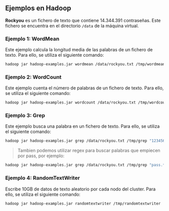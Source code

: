 ## Ejemplos en Hadoop

**Rockyou** es un fichero de texto que contiene 14.344.391 contraseñas. Este fichero se encuentra en el directorio `/data` de la máquina virtual. 

### Ejemplo 1: WordMean

Este ejemplo calcula la longitud media de las palabras de un fichero de texto. Para ello, se utiliza el siguiente comando:

```bash
hadoop jar hadoop-examples.jar wordmean /data/rockyou.txt /tmp/wordmean
```

### Ejemplo 2: WordCount

Este ejemplo cuenta el número de palabras de un fichero de texto. Para ello, se utiliza el siguiente comando:

```bash
hadoop jar hadoop-examples.jar wordcount /data/rockyou.txt /tmp/wordcount
```

### Ejemplo 3: Grep

Este ejemplo busca una palabra en un fichero de texto. Para ello, se utiliza el siguiente comando:

```bash
hadoop jar hadoop-examples.jar grep /data/rockyou.txt /tmp/grep "123456"
```
> Tambien podemos utilizar regex para buscar palabras que empiecen por pass, por ejemplo:
```bash
hadoop jar hadoop-examples.jar grep /data/rockyou.txt /tmp/grep "pass.*"
```

### Ejemplo 4: RandomTextWriter

Escribe 10GB de datos de texto aleatorio por cada nodo del cluster. Para ello, se utiliza el siguiente comando:

```bash
hadoop jar hadoop-examples.jar randomtextwriter /tmp/randomtextwriter
```
